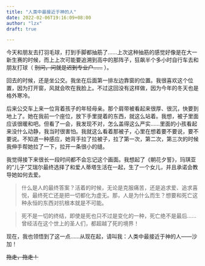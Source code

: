 ```yaml
---
title: "人类中最接近于神的人"
date: 2022-02-06T19:16:09+08:00
author: "lzx"
draft: true 

---
```


今天和朋友去打羽毛球，打到手脚都抽筋了……上次这种抽筋的感觉好像是在大一新生赛的时候，而上上次可能要追溯到高中的那阵子，狂飙半个多小时自行车去和朋友打球（ ~~别问，问就是迟到专业户……~~ ）。

回去的时候，还是坐公交。我坐在后面第一排左边靠窗的位置。我很喜欢这个位置，因为打开窗，风就会吹在我脸上。不过这回没有这样做，因为今年的冬天也是格外寒冷。

后来公交车上来一位背着孩子的年轻母亲。那个肩带被看起来很厚、很沉，快要到地上了。她在我前一个座位，放下手里提着的东西，就这么站着。我想，被子里面应该很暖和吧。但看了一会，我发现不对，怎么盖得这么严实……里面的小孩看起来没什么动静，我当时很害怕。我就这么看着那被子，心里在想着要不要说，要不要说。不知道一种感应，她背手拉了拉被子，拉了第一次，第二次，第三次的时候我伸手帮她拉了一下，拉开一条很小的缝。

我觉得接下来很长一段时间都不会忘记这个画面。我想起了《朝花夕誓》，玛琪亚的“儿子”艾瑞尔最终选择了和爱人蒂塔生活在一起，生了一个女儿，并且承诺会教导她如何去爱。

> 什么是人的最终答案？活着的时候，无论是克服痛苦，还是追求爱、追求喜悦，最终死亡还是把一切都化为虚无。那，人是为什么而生？想要和死亡这种永恒的东西对抗根本就是不可能。

> 死不是一切的终结，即使是死也只不过是变化的一种，死亡绝不是最后……曾经活在这个世上的圣人们，都超越了死的境界！

现在，我也领悟到了这一点……从现在起，请叫我：人类中最接近于神的人——沙加！

~~拖走，拖走！~~